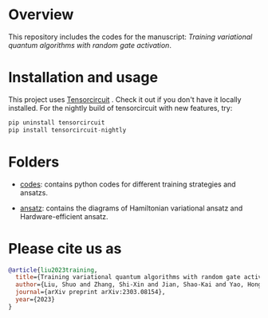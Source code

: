 # Overview
This repository includes the codes for the manuscript: *Training variational quantum algorithms with random gate activation*.

# Installation and usage
This project uses [Tensorcircuit](https://github.com/tencent-quantum-lab/tensorcircuit) . Check it out if you don't have it locally installed. For the nightly build of tensorcircuit with new features, try:
```python
pip uninstall tensorcircuit
pip install tensorcircuit-nightly
```

# Folders
- [codes](https://github.com/ls-iastu/RAtraining/tree/main/codes): contains python codes for different training strategies and ansatzs.

- [ansatz](https://github.com/ls-iastu/RAtraining/tree/main/codes): contains the diagrams of Hamiltonian variational ansatz and Hardware-efficient ansatz.


# Please cite us as
```bibtex
@article{liu2023training,
  title={Training variational quantum algorithms with random gate activation},
  author={Liu, Shuo and Zhang, Shi-Xin and Jian, Shao-Kai and Yao, Hong},
  journal={arXiv preprint arXiv:2303.08154},
  year={2023}
}
```


